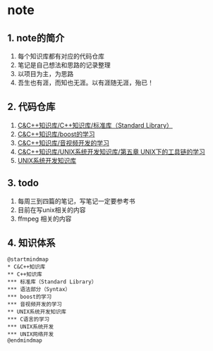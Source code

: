 # note

## 1. note的简介

1. 每个知识库都有对应的代码仓库
2. 笔记是自己想法和思路的记录整理
3. 以项目为主，为思路
4. 吾生也有涯，而知也无涯。以有涯随无涯，殆已！

## 2. 代码仓库

1. [C&C++知识库/C++知识库/标准库（Standard Library）](https://github.com/ZhanghHaoDev/std_stu)
2. [C&C++知识库/boost的学习](https://github.com/ZhanghHaoDev/boost_stu)
3. [C&C++知识库/音视频开发的学习](https://github.com/ZhanghHaoDev/av_dev_study.git)
4. [C&C++知识库/UNIX系统开发知识库/第五章 UNIX下的工具链的学习](https://github.com/ZhanghHaoDev/cmake)
5. [UNIX系统开发知识库](https://github.com/ZhanghHaoDev/unix_stu.git)

## 3. todo

1. 每周三到四篇的笔记，写笔记一定要参考书
2. 目前在写unix相关的内容
3. ffmpeg 相关的内容

## 4. 知识体系

```plantuml
@startmindmap
* C&C++知识库
** C++知识库
*** 标准库（Standard Library）
*** 语法部分（Syntax）
*** boost的学习
*** 音视频开发的学习
** UNIX系统开发知识库
*** C语言的学习
*** UNIX系统开发
*** UNIX网络开发
@endmindmap
```